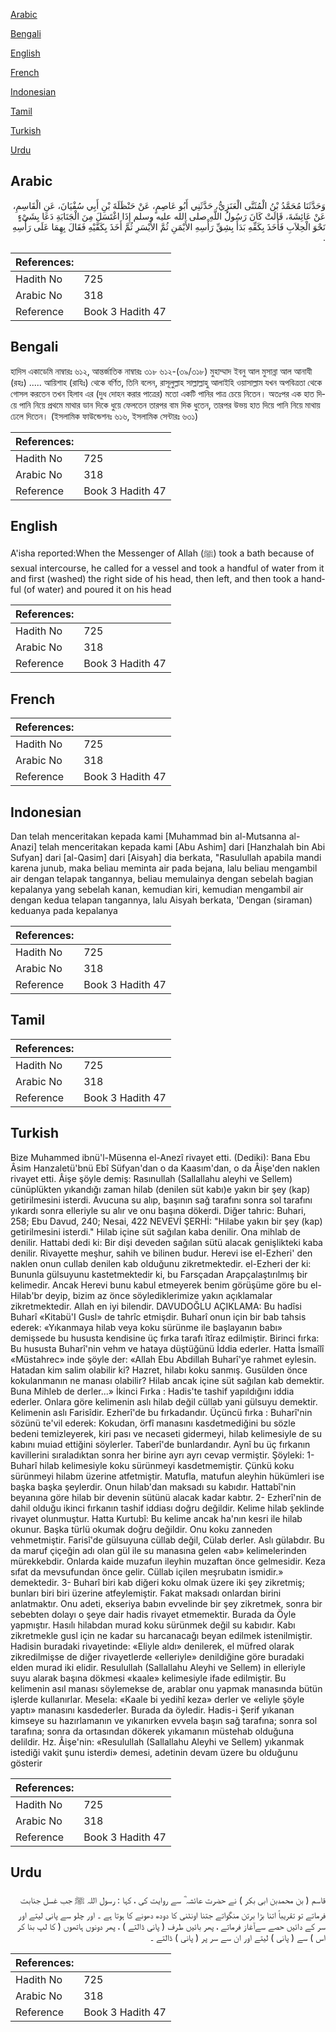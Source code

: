 [Arabic](#arabic)

[Bengali](#bengali)

[English](#english)

[French](#french)

[Indonesian](#indonesian)

[Tamil](#tamil)

[Turkish](#turkish)

[Urdu](#urdu)

## Arabic


<div dir="rtl" lang="ar" style={{fontSize:'larger',backgroundColor:'#f8f9fa',padding:20}}>
وَحَدَّثَنَا مُحَمَّدُ بْنُ الْمُثَنَّى الْعَنَزِيُّ، حَدَّثَنِي أَبُو عَاصِمٍ، عَنْ حَنْظَلَةَ بْنِ أَبِي سُفْيَانَ، عَنِ الْقَاسِمِ، عَنْ عَائِشَةَ، قَالَتْ كَانَ رَسُولُ اللَّهِ صلى الله عليه وسلم إِذَا اغْتَسَلَ مِنَ الْجَنَابَةِ دَعَا بِشَىْءٍ نَحْوَ الْحِلاَبِ فَأَخَذَ بِكَفِّهِ بَدَأَ بِشِقِّ رَأْسِهِ الأَيْمَنِ ثُمَّ الأَيْسَرِ ثُمَّ أَخَذَ بِكَفَّيْهِ فَقَالَ بِهِمَا عَلَى رَأْسِهِ ‏.‏
</div>
<div style={{backgroundColor:'#f8f9fa',padding:20, marginBottom: 10}}><table> <thead> <tr> <th>References:</th> <th></th> </tr> </thead> <tbody><tr><td>Hadith No</td><td>725</td></tr><tr><td>Arabic No</td><td>318</td></tr><tr><td>Reference</td><td>Book 3 Hadith 47</td></tr></tbody></table></div>

## Bengali


<div dir="ltr" lang="bn" style={{fontSize:'larger',backgroundColor:'#f8f9fa',padding:20}}>
হাদিস একাডেমি নাম্বারঃ ৬১২, আন্তর্জাতিক নাম্বারঃ ৩১৮ ৬১২-(৩৯/৩১৮) মুহাম্মাদ ইবনু আল মুসান্না আল আনাযী (রহঃ) ..... আয়িশাহ (রাযিঃ) থেকে বর্ণিত, তিনি বলেন, রাসূলুল্লাহ সাল্লাল্লাহু আলাইহি ওয়াসাল্লাম যখন অপবিত্রতা থেকে গোসল করতেন তখন হিলাব এর (দুধ দোহন করার পাত্রের) মতো একটি পানির পাত্র চেয়ে নিতেন। অতঃপর এক হাত দিয়ে পানি নিয়ে প্রথমে মাথার ডান দিকে ধুয়ে ফেলতেন তারপর বাম দিক ধুতেন, তারপর উভয় হাত দিয়ে পানি নিয়ে মাথায় ঢেলে দিতেন। (ইসলামিক ফাউন্ডেশনঃ ৬১৬, ইসলামিক সেন্টারঃ ৬৩১)
</div>
<div style={{backgroundColor:'#f8f9fa',padding:20, marginBottom: 10}}><table> <thead> <tr> <th>References:</th> <th></th> </tr> </thead> <tbody><tr><td>Hadith No</td><td>725</td></tr><tr><td>Arabic No</td><td>318</td></tr><tr><td>Reference</td><td>Book 3 Hadith 47</td></tr></tbody></table></div>

## English


<div dir="ltr" lang="en" style={{fontSize:'larger',backgroundColor:'#f8f9fa',padding:20}}>
A'isha reported:When the Messenger of Allah (ﷺ) took a bath because of sexual intercourse, he called for a vessel and took a handful of water from it and first (washed) the right side of his head, then left, and then took a handful (of water) and poured it on his head
</div>
<div style={{backgroundColor:'#f8f9fa',padding:20, marginBottom: 10}}><table> <thead> <tr> <th>References:</th> <th></th> </tr> </thead> <tbody><tr><td>Hadith No</td><td>725</td></tr><tr><td>Arabic No</td><td>318</td></tr><tr><td>Reference</td><td>Book 3 Hadith 47</td></tr></tbody></table></div>

## French


<div dir="ltr" lang="fr" style={{fontSize:'larger',backgroundColor:'#f8f9fa',padding:20}}>

</div>
<div style={{backgroundColor:'#f8f9fa',padding:20, marginBottom: 10}}><table> <thead> <tr> <th>References:</th> <th></th> </tr> </thead> <tbody><tr><td>Hadith No</td><td>725</td></tr><tr><td>Arabic No</td><td>318</td></tr><tr><td>Reference</td><td>Book 3 Hadith 47</td></tr></tbody></table></div>

## Indonesian


<div dir="ltr" lang="id" style={{fontSize:'larger',backgroundColor:'#f8f9fa',padding:20}}>
Dan telah menceritakan kepada kami [Muhammad bin al-Mutsanna al-Anazi] telah menceritakan kepada kami [Abu Ashim] dari [Hanzhalah bin Abi Sufyan] dari [al-Qasim] dari [Aisyah] dia berkata, "Rasulullah apabila mandi karena junub, maka beliau meminta air pada bejana, lalu beliau mengambil air dengan telapak tangannya, beliau memulainya dengan sebelah bagian kepalanya yang sebelah kanan, kemudian kiri, kemudian mengambil air dengan kedua telapan tangannya, lalu Aisyah berkata, 'Dengan (siraman) keduanya pada kepalanya
</div>
<div style={{backgroundColor:'#f8f9fa',padding:20, marginBottom: 10}}><table> <thead> <tr> <th>References:</th> <th></th> </tr> </thead> <tbody><tr><td>Hadith No</td><td>725</td></tr><tr><td>Arabic No</td><td>318</td></tr><tr><td>Reference</td><td>Book 3 Hadith 47</td></tr></tbody></table></div>

## Tamil


<div dir="ltr" lang="ta" style={{fontSize:'larger',backgroundColor:'#f8f9fa',padding:20}}>

</div>
<div style={{backgroundColor:'#f8f9fa',padding:20, marginBottom: 10}}><table> <thead> <tr> <th>References:</th> <th></th> </tr> </thead> <tbody><tr><td>Hadith No</td><td>725</td></tr><tr><td>Arabic No</td><td>318</td></tr><tr><td>Reference</td><td>Book 3 Hadith 47</td></tr></tbody></table></div>

## Turkish


<div dir="ltr" lang="tr" style={{fontSize:'larger',backgroundColor:'#f8f9fa',padding:20}}>
Bize Muhammed ibnü'l-Müsenna el-Anezî rivayet etti. (Dediki): Bana Ebu Âsim Hanzaletü'bnü Ebî Süfyan'dan o da Kaasım'dan, o da Âişe'den naklen rivayet etti. Âişe şöyle demiş: Rasınullah (Sallallahu aleyhi ve Sellem) cünüplükten yıkandığı zaman hilab (denilen süt kabı)e yakın bir şey (kap) getirilmesini isterdi. Avucuna su alıp, başının sağ tarafını sonra sol tarafını yıkardı sonra elleriyle su alır ve onu başına dökerdi. Diğer tahric: Buhari, 258; Ebu Davud, 240; Nesai, 422 NEVEVİ ŞERHİ: "Hilabe yakın bir şey (kap) getirilmesini isterdi." Hilab içine süt sağılan kaba denilir. Ona mihlab de denilir. Hattabi dedi ki: Bir dişi deveden sağılan sütü alacak genişlikteki kaba denilir. Rivayette meşhur, sahih ve bilinen budur. Herevi ise el-Ezheri' den naklen onun cullab denilen kab olduğunu zikretmektedir. el-Ezheri der ki: Bununla gülsuyunu kastetmektedir ki, bu Farsçadan Arapçalaştırılmış bir kelimedir. Ancak Herevi bunu kabul etmeyerek benim görüşüme göre bu el-Hilab'br deyip, bizim az önce söylediklerimize yakın açıklamalar zikretmektedir. Allah en iyi bilendir. DAVUDOĞLU AÇIKLAMA: Bu hadîsi Buharî «Kitabü'I Gusl» de tahrîc etmişdir. Buharî onun için bir bab tahsis ederek: «Yıkanmaya hilab veya koku sürünme ile başlayanın babı» demişsede bu hususta kendisine üç fırka tarafı îtîraz edilmiştir. Birinci fırka: Bu hususta Buharî'nin vehm ve hataya düştüğünü İddia ederler. Hatta İsmaîlî «Müstahrec» inde şöyle der: «Allah Ebu Abdillah Buharî'ye rahmet eylesin. Hatadan kim salim olabilir ki? Hazret, hilabı koku sanmış. Gusülden önce kokulanmanın ne manası olabilir? Hilab ancak içine süt sağılan kab demektir. Buna Mihleb de derler...» İkinci Fırka : Hadis'te tashif yapıldığını iddia ederler. Onlara göre kelimenin aslı hilab değil cüllab yani gülsuyu demektir. Kelimenin aslı Farisîdir. Ezherî'de bu fırkadandır. Üçüncü fırka : Buharî'nin sözünü te'vil ederek: Kokudan, örfî manasını kasdetmediğini bu sözle bedeni temizleyerek, kiri pası ve necaseti gidermeyi, hilab kelimesiyle de su kabını muiad ettiğini söylerler. Taberî'de bunlardandır. Aynî bu üç fırkanın kavillerini sıraladıktan sonra her birine ayrı ayrı cevap vermiştir. Şöyleki: 1- Buharî hilab kelimesiyle koku sürünmeyi kasdetmemiştir. Çünkü koku sürünmeyi hilabm üzerine atfetmiştir. Matufla, matufun aleyhin hükümleri ise başka başka şeylerdir. Onun hilab'dan maksadı su kabıdır. Hattabî'nin beyanına göre hilab bir devenin sütünü alacak kadar kabtır. 2- Ezherî'nin de dahil olduğu ikinci fırkanın tashif iddiası doğru değildir. Kelime hilab şeklinde rivayet olunmuştur. Hatta Kurtubî: Bu kelime ancak ha'nın kesri ile hilab okunur. Başka türlü okumak doğru değildir. Onu koku zanneden vehmetmiştir. Farisî'de gülsuyuna cüllab değil, Cülab derler. Aslı gülabdır. Bu da maruf çiçeğin adı olan gül ile su manasına gelen «ab» kelimelerinden mürekkebdir. Onlarda kaide muzafun ileyhin muzaftan önce gelmesidir. Keza sıfat da mevsufundan önce gelir. Cüllab içilen meşrubatın ismidir.» demektedir. 3- Buharî biri kab diğeri koku olmak üzere iki şey zikretmiş; bunları biri biri üzerine atfeylemiştir. Fakat maksadı onlardan birini anlatmaktır. Onu adeti, ekseriya babın evvelinde bir şey zikretmek, sonra bir sebebten dolayı o şeye dair hadis rivayet etmemektir. Burada da Öyle yapmıştır. Hasılı hilabdan murad koku sürünmek değil su kabıdır. Kabı zikretmekle gusl için ne kadar su harcanacağı beyan edilmek istenilmiştir. Hadisin buradaki rivayetinde: «Eliyle aldı» denilerek, el müfred olarak zikredilmişse de diğer rivayetlerde «elleriyle» denildiğine göre buradaki elden murad iki elidir. Resulullah (Sallallahu Aleyhi ve Sellem) in elleriyle suyu alarak başına dökmesi «kaale» kelimesiyle ifade edilmiştir. Bu kelimenin asıl manası söylemekse de, arablar onu yapmak manasında bütün işlerde kullanırlar. Mesela: «Kaale bi yedihî keza» derler ve «eliyle şöyle yaptı» manasını kasdederler. Burada da öyledir. Hadis-i Şerif yıkanan kimseye su hazırlamanın ve yıkanırken evvela başın sağ tarafına; sonra sol tarafına; sonra da ortasından dökerek yıkamanın müstehab olduğuna delildir. Hz. Âişe'nin: «Resulullah (Sallallahu Aleyhi ve Sellem) yıkanmak istediği vakit şunu isterdi» demesi, adetinin devam üzere bu olduğunu gösterir
</div>
<div style={{backgroundColor:'#f8f9fa',padding:20, marginBottom: 10}}><table> <thead> <tr> <th>References:</th> <th></th> </tr> </thead> <tbody><tr><td>Hadith No</td><td>725</td></tr><tr><td>Arabic No</td><td>318</td></tr><tr><td>Reference</td><td>Book 3 Hadith 47</td></tr></tbody></table></div>

## Urdu


<div dir="rtl" lang="ur" style={{fontSize:'larger',backgroundColor:'#f8f9fa',padding:20}}>
قاسم ( بن محمدبن ابی بکر ) نے حضرت عائشہ ؓ سے روایت کی ، کہا : رسول اللہ ﷺ جب غسل جنابت فرماتے تو تقریباً اتنا بڑا برتن منگواتے جتنا اونٹنی کا دودھ دھونے کا ہوتا ہے ۔ اور چلو سے پانی لیتے اور سر کے دائیں حصے سےآغاز فرماتے ، پھر بائیں طرف ( پانی ڈالتے ) ، پھر دونوں ہاتھوں ( کا لپ بنا کر اس ) سے ( پانی ) لیتے اور ان سے سر پر ( پانی ) ڈالتے ۔
</div>
<div style={{backgroundColor:'#f8f9fa',padding:20, marginBottom: 10}}><table> <thead> <tr> <th>References:</th> <th></th> </tr> </thead> <tbody><tr><td>Hadith No</td><td>725</td></tr><tr><td>Arabic No</td><td>318</td></tr><tr><td>Reference</td><td>Book 3 Hadith 47</td></tr></tbody></table></div>